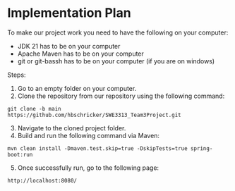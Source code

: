 # Implementation Plan


To make our project work you need to have the following on your computer:

* JDK 21 has to be on your computer
* Apache Maven has to be on your computer
* git or git-bassh has to be on your computer (if you are on windows)

Steps:
1. Go to an empty folder on your computer.
2. Clone the repository from our repository using the following command:
```
git clone -b main https://github.com/hbschricker/SWE3313_Team3Project.git
```
3. Navigate to the cloned project folder.
4. Build and run the following command via Maven:
```
mvn clean install -Dmaven.test.skip=true -DskipTests=true spring-boot:run
```
5. Once successfully  run, go to the following page:
```
http://localhost:8080/
```

